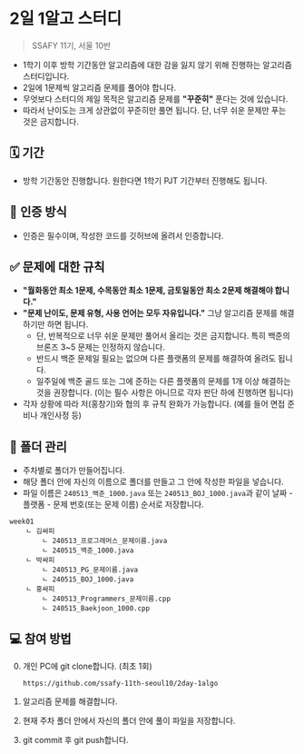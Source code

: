 # 2일 1알고 스터디

> SSAFY 11기, 서울 10반

- 1학기 이후 방학 기간동안 알고리즘에 대한 감을 잃지 않기 위해 진행하는 알고리즘 스터디입니다.
- 2일에 1문제씩 알고리즘 문제를 풀어야 합니다.
- 무엇보다 스터디의 제일 목적은 알고리즘 문제를 **"꾸준히"** 푼다는 것에 있습니다.
- 따라서 난이도는 크게 상관없이 꾸준히만 풀면 됩니다. 단, 너무 쉬운 문제만 푸는 것은 금지합니다.

## 🗓️ 기간

- 방학 기간동안 진행합니다. 원한다면 1학기 PJT 기간부터 진행해도 됩니다.

## 📝 인증 방식

- 인증은 필수이며, 작성한 코드를 깃허브에 올려서 인증합니다.

## ✅ 문제에 대한 규칙

- **"월화동안 최소 1문제, 수목동안 최소 1문제, 금토일동안 최소 2문제 해결해야 합니다."**
- **"문제 난이도, 문제 유형, 사용 언어는 모두 자유입니다."** 그냥 알고리즘 문제를 해결하기만 하면 됩니다.
    - 단, 반복적으로 너무 쉬운 문제만 풀어서 올리는 것은 금지합니다. 특히 백준의 브론즈 3~5 문제는 인정하지 않습니다.
    - 반드시 백준 문제일 필요는 없으며 다른 플랫폼의 문제를 해결하여 올려도 됩니다.
    - 일주일에 백준 골드 또는 그에 준하는 다른 플랫폼의 문제를 1개 이상 해결하는 것을 권장합니다. (이는 필수 사항은 아니므로 각자 판단 하에 진행하면 됩니다)
- 각자 상황에 따라 저(홍창기)와 협의 후 규칙 완화가 가능합니다. (예를 들어 면접 준비나 개인사정 등)

## 📂 폴더 관리

- 주차별로 폴더가 만들어집니다.
- 해당 폴더 안에 자신의 이름으로 폴더를 만들고 그 안에 작성한 파일을 넣습니다.
- 파일 이름은 `240513_백준_1000.java` 또는 `240513_BOJ_1000.java`과 같이 날짜 - 플랫폼 - 문제 번호(또는 문제 이름) 순서로 저장합니다.

```text
week01
    ㄴ 김싸피
        ㄴ 240513_프로그래머스_문제이름.java
        ㄴ 240515_백준_1000.java
    ㄴ 박싸피
        ㄴ 240513_PG_문제이름.java
        ㄴ 240515_BOJ_1000.java
    ㄴ 홍싸피
        ㄴ 240513_Programmers_문제이름.cpp
        ㄴ 240515_Baekjoon_1000.cpp
```

## 💻 참여 방법

0. 개인 PC에 git clone합니다. (최초 1회)

    ```
    https://github.com/ssafy-11th-seoul10/2day-1algo
    ```

1. 알고리즘 문제를 해결합니다.

2. 현재 주차 폴더 안에서 자신의 폴더 안에 풀이 파일을 저장합니다.

3. git commit 후 git push합니다.
